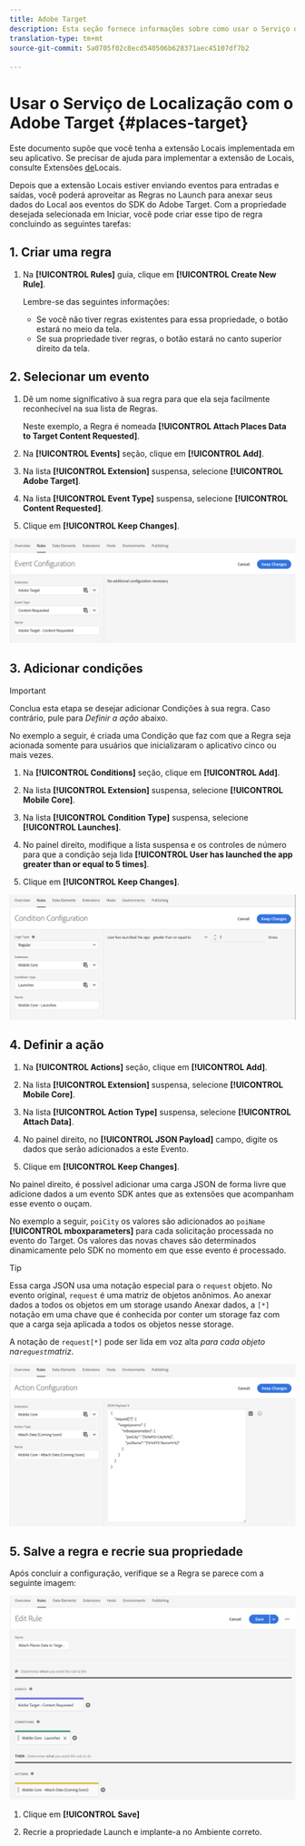 ```yaml
---
title: Adobe Target
description: Esta seção fornece informações sobre como usar o Serviço de localização com o Adobe Target.
translation-type: tm+mt
source-git-commit: 5a0705f02c8ecd540506b628371aec45107df7b2

---
```



# Usar o Serviço de Localização com o Adobe Target {#places-target}

Este documento supõe que você tenha a extensão Locais implementada em seu aplicativo. Se precisar de ajuda para implementar a extensão de Locais, consulte Extensões [de](/help/places-ext-aep-sdks/places-extension/places-extension.md)Locais.

Depois que a extensão Locais estiver enviando eventos para entradas e saídas, você poderá aproveitar as Regras no Launch para anexar seus dados do Local aos eventos do SDK do Adobe Target. Com a propriedade desejada selecionada em Iniciar, você pode criar esse tipo de regra concluindo as seguintes tarefas:

## 1. Criar uma regra

1. Na **[!UICONTROL Rules]** guia, clique em **[!UICONTROL Create New Rule]**.

   Lembre-se das seguintes informações:

   * Se você não tiver regras existentes para essa propriedade, o botão estará no meio da tela.
   * Se sua propriedade tiver regras, o botão estará no canto superior direito da tela.

## 2. Selecionar um evento

1. Dê um nome significativo à sua regra para que ela seja facilmente reconhecível na sua lista de Regras.

   Neste exemplo, a Regra é nomeada **[!UICONTROL Attach Places Data to Target Content Requested]**.

1. Na **[!UICONTROL Events]** seção, clique em **[!UICONTROL Add]**.

1. Na lista **[!UICONTROL Extension]** suspensa, selecione **[!UICONTROL Adobe Target]**.

1. Na lista **[!UICONTROL Event Type]** suspensa, selecione **[!UICONTROL Content Requested]**.

1. Clique em **[!UICONTROL Keep Changes]**.

![adicionar um evento](/help/assets/ad-setEvent_target.png)

## 3. Adicionar condições

>[!IMPORTANT]
>
>Conclua esta etapa se desejar adicionar Condições à sua regra. Caso contrário, pule para *Definir a ação* abaixo.

No exemplo a seguir, é criada uma Condição que faz com que a Regra seja acionada somente para usuários que inicializaram o aplicativo cinco ou mais vezes.

1. Na **[!UICONTROL Conditions]** seção, clique em **[!UICONTROL Add]**.

1. Na lista **[!UICONTROL Extension]** suspensa, selecione **[!UICONTROL Mobile Core]**.

1. Na lista **[!UICONTROL Condition Type]** suspensa, selecione **[!UICONTROL Launches]**.

1. No painel direito, modifique a lista suspensa e os controles de número para que a condição seja lida **[!UICONTROL User has launched the app greater than or equal to 5 times]**.

1. Clique em **[!UICONTROL Keep Changes]**.

![adicionar uma condição](/help/assets/ad-setCondition_target.png)

## 4. Definir a ação

1. Na **[!UICONTROL Actions]** seção, clique em **[!UICONTROL Add]**.

1. Na lista **[!UICONTROL Extension]** suspensa, selecione **[!UICONTROL Mobile Core]**.

1. Na lista **[!UICONTROL Action Type]** suspensa, selecione **[!UICONTROL Attach Data]**.

1. No painel direito, no **[!UICONTROL JSON Payload]** campo, digite os dados que serão adicionados a este Evento.

1. Clique em **[!UICONTROL Keep Changes]**.

No painel direito, é possível adicionar uma carga JSON de forma livre que adicione dados a um evento SDK antes que as extensões que acompanham esse evento o ouçam.

No exemplo a seguir, `poiCity` os valores são adicionados ao `poiName` **[!UICONTROL mboxparameters]** para cada solicitação processada no evento do Target. Os valores das novas chaves são determinados dinamicamente pelo SDK no momento em que esse evento é processado.

>[!TIP]
>
>Essa carga JSON usa uma notação especial para o `request` objeto. No evento original, `request` é uma matriz de objetos anônimos. Ao anexar dados a todos os objetos em um storage usando Anexar dados, a `[*]` notação em uma chave que é conhecida por conter um storage faz com que a carga seja aplicada a todos os objetos nesse storage.
>
>A notação de `request[*]` pode ser lida em voz alta _para cada objeto na`request`matriz_.

![definir a ação](/help/assets/ad-setAction-target.png)

## 5. Salve a regra e recrie sua propriedade

Após concluir a configuração, verifique se a Regra se parece com a seguinte imagem:

![regra concluída](/help/assets/ad-ruleComplete-target.png)

1. Clique em **[!UICONTROL Save]**

1. Recrie a propriedade Launch e implante-a no Ambiente correto.
